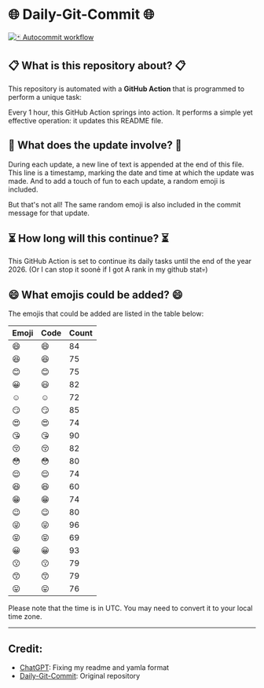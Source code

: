 # 🌐 Daily-Git-Commit 🌐

[![🃏 Autocommit workflow](https://github.com/kleqing/git-auto-commit/actions/workflows/main.yaml/badge.svg?event=check_run)](https://github.com/kleqing/git-auto-commit/actions/workflows/main.yaml)

## 📋 What is this repository about? 📋

This repository is automated with a **GitHub Action** that is programmed to perform a unique task:

Every 1 hour, this GitHub Action springs into action. It performs a simple yet effective operation: it updates this README file.

## 🔄 What does the update involve? 🔄

During each update, a new line of text is appended at the end of this file. This line is a timestamp, marking the date and time at which the update was made. And to add a touch of fun to each update, a random emoji is included.

But that's not all! The same random emoji is also included in the commit message for that update.

## ⏳ How long will this continue? ⏳

This GitHub Action is set to continue its daily tasks until the end of the year 2026. (Or I can stop it soonẻ if I got A rank in my github stat💀)

## 😄 What emojis could be added? 😄

The emojis that could be added are listed in the table below:

| Emoji | Code | Count |
| --- | --- | --- |
| 😄 | :smile: | 84 |
| 😆 | :laughing: | 75 |
| 😊 | :blush: | 75 |
| 😀 | :smiley: | 82 |
| ☺️ | :relaxed: | 72 |
| 😏 | :smirk: | 85 |
| 😍 | :heart_eyes: | 74 |
| 😘 | :kissing_heart: | 90 |
| 😚 | :kissing_closed_eyes: | 82 |
| 😳 | :flushed: | 80 |
| 😌 | :relieved: | 74 |
| 😆 | :satisfied: | 60 |
| 😁 | :grin: | 74 |
| 😉 | :wink: | 80 |
| 😜 | :stuck_out_tongue_winking_eye: | 96 |
| 😝 | :stuck_out_tongue_closed_eyes: | 69 |
| 😀 | :grinning: | 93 |
| 😗 | :kissing: | 79 |
| 😙 | :kissing_smiling_eyes: | 79 |
| 😛 | :stuck_out_tongue: | 76 |

Please note that the time is in UTC. You may need to convert it to your local time zone.

---

## Credit:

- [ChatGPT](chatgpt.com): Fixing my readme and yamla format
- [Daily-Git-Commit](https://github.com/diegomarty/daily-git-commit): Original repository

